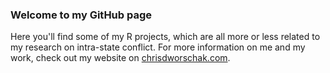 ### Welcome to my GitHub page
Here you'll find some of my R projects, which are all more or less related to my research on intra-state conflict. For more information on me and my work, check out my website on [chrisdworschak.com](https://www.chrisdworschak.com/).
